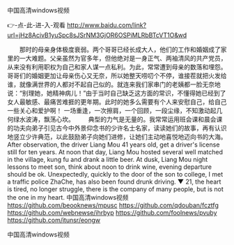 
中国高清windows视频




👉-点-此-进-入-观看  http://www.baidu.com/link?url=jHz8AcivB1yuSpc8sJSrNM3GjOR6OSPiMLRbBTcVT1O&wd




　　那时的母亲身体极度衰弱。两个哥哥已经长成大人，他们的工作和婚姻成了家里的一大难题。父亲虽然为官多年，但他绝对是一身正气、两袖清风的共产党员，从来没有利用职权为自己和家人谋一点私利。为此，常常遭到母亲的数落和埋怨。哥哥们的婚姻更加让母亲伤心又无奈，所以她整天唠叨个不停，谁接茬就把火发给谁，就像满世界的人都对不起自己似的。就连来我们家串门的老姨都一脸无奈地说：“别理她，她精神病儿！”由于当时自己缺乏这方面的常识，不懂得她已经到了女人最敏感、最痛苦难捱的更年期。此时的她多么需要有个人来安慰自己，给自己一些关心和爱护啊！
一场重逢，一次擦肩，一个回顾，一段尘缘，不知激动起几何绿水波涛，飘荡心坎。
　　典型的力气是无量的。我常常运用班会课和晨会课的功夫向弟子引见古今中外景仰念书的少许名士名家，读读她们的故事，再有认识地竖立少许典范，以此鼓励弟子向她们进修，让她们主动地喜悦地迈向书的大海。
After observation, the driver Liang Mou 41 years old, get a driver's license still for ten years.
At noon that day, Liang Mou hosted several well matched in the village, kung fu and drank a little beer.
At dusk, Liang Mou night lessons to meet son, think about noon to drink wine, evening departure should be ok.
Unexpectedly, quickly to the door of the son to college, I met a traffic police ZhaChe, has also been found drunk driving.
▼
21, the heart is tired, no longer struggle, there is the company of many people, but is not the one in my heart.
中国高清windows视频 https://github.com/beooknews/mpusc
https://github.com/qdouban/fcztfg
https://github.com/webnewse/ihrbyp
https://github.com/foolnews/pvuby
https://github.com/itunsr/eongw





中国高清windows视频
